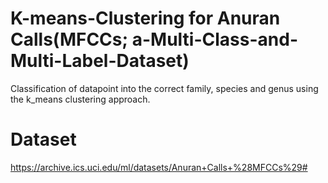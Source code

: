 # K-means-Clustering for Anuran Calls(MFCCs; a-Multi-Class-and-Multi-Label-Dataset)

Classification of datapoint into the correct family, species and genus using the k_means clustering approach. 

# Dataset

https://archive.ics.uci.edu/ml/datasets/Anuran+Calls+%28MFCCs%29#
